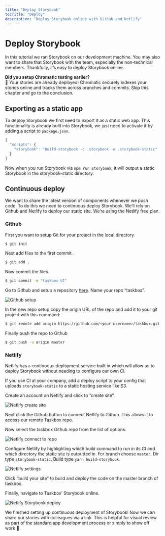 ```yaml
---
title: "Deploy Storybook"
tocTitle: "Deploy"
description: "Deploy Storybook online with Github and Netlify"
---
```


# Deploy Storybook

In this tutorial we ran Storybook on our development machine. You may also want to share that Storybook with the team, especially the non-technical members. Thankfully, it’s easy to deploy Storybook online.

<div class="aside">
<strong>Did you setup Chromatic testing earlier?</strong>
<br/>
🎉 Your stories are already deployed! Chromatic securely indexes your stories online and tracks them across branches and commits. Skip this chapter and go to the conclusion.
</div>

## Exporting as a static app

To deploy Storybook we first need to export it as a static web app. This functionality is already built into Storybook, we just need to activate it by adding a script to `package.json`.

```javascript
{
  "scripts": {
    "storybook": "build-storybook -c .storybook -o .storybook-static"
  }
}
```

Now when you run Storybook via `npm run storybook`, it will output a static Storybook in the storybook-static directory.

## Continuous deploy

We want to share the latest version of components whenever we push code. To do this we need to continuous deploy Storybook. We’ll rely on Github and Netlify to deploy our static site. We’re using the Netlify free plan.

### Github

First you want to setup Git for your project in the local directory.

```bash
$ git init
```

Next add files to the first commit.

```bash
$ git add .
```

Now commit the files.

```bash
$ git commit -m "taskbox UI"
```

Go to Github and setup a repository [here](https://github.com/new). Name your repo “taskbox”.

![Github setup](/github-create-taskbox.png)

In the new repo setup copy the origin URL of the repo and add it to your git project with this command:

```bash
$ git remote add origin https://github.com/<your username>/taskbox.git
```

Finally push the repo to Github

```bash
$ git push -u origin master
```

### Netlify

Netlify has a continuous deployment service built in which will allow us to deploy Storybook without needing to configure our own CI.

<div class="aside">
If you use CI at your company, add a deploy script to your config that uploads <code>storybook-static</code> to a static hosting service like S3.
</div>

Create an account on Netlify and click to “create site”.

![Netlify create site](/netlify-create-site.png)

Next click the Github button to connect Netlify to Github. This allows it to access our remote Taskbox repo.

Now select the taskbox Github repo from the list of options.

![Netlify connect to repo](/netlify-account-picker.png)

Configure Netlify by highlighting which build command to run in its CI and which directory the static site is outputted in. For branch choose `master`. Dir type `storybook-static`. Build type `yarn build-storybook`.

![Netlify settings](/netlify-settings.png)

Click “build your site” to build and deploy the code on the master branch of taskbox.

Finally, navigate to Taskbox’ Storybook online.

![Netlify Storybook deploy](/netlify-storybook-deploy.png)

We finished setting up continuous deployment of Storybook! Now we can share our stories with colleagues via a link. This is helpful for visual review as part of the standard app development process or simply to show off work 💅.
